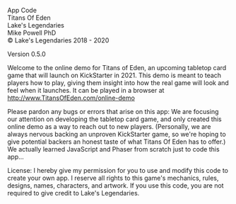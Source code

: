 App Code  
Titans Of Eden  
Lake's Legendaries  
Mike Powell PhD  
© Lake's Legendaries 2018 - 2020  
  
Version 0.5.0  
  
Welcome to the online demo for Titans of Eden, an upcoming tabletop card game that will launch on KickStarter in 2021. This demo is meant to teach players how to play, giving them insight into how the real game will look and feel when it launches. It can be played in a browser at http://www.TitansOfEden.com/online-demo  
  
Please pardon any bugs or errors that arise on this app: We are focusing our attention on developing the tabletop card game, and only created this online demo as a way to reach out to new players. (Personally, we are always nervous backing an unproven KickStarter game, so we're hoping to give potential backers an honest taste of what Titans Of Eden has to offer.) We actually learned JavaScript and Phaser from scratch just to code this app...  
  
License: I hereby give my permission for you to use and modify this code to create your own app. I reserve all rights to this game's mechanics, rules, designs, names, characters, and artwork. If you use this code, you are not required to give credit to Lake's Legendaries.  